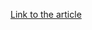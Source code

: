 [Link to the article](https://www.comparitech.com/blog/information-security/what-is-a-replay-attack/)
